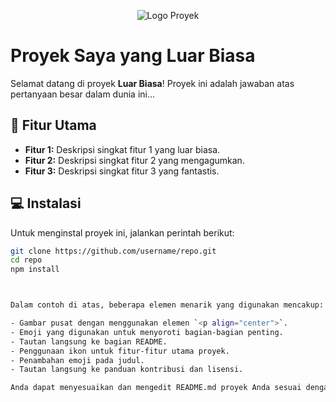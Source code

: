 <p align="center">
  <img src="https://f.top4top.io/p_28451ay3h1.jpg" alt="Logo Proyek">
</p>

# Proyek Saya yang Luar Biasa

Selamat datang di proyek **Luar Biasa**! Proyek ini adalah jawaban atas pertanyaan besar dalam dunia ini...

## :rocket: Fitur Utama

- **Fitur 1:** Deskripsi singkat fitur 1 yang luar biasa.
- **Fitur 2:** Deskripsi singkat fitur 2 yang mengagumkan.
- **Fitur 3:** Deskripsi singkat fitur 3 yang fantastis.

## :computer: Instalasi

Untuk menginstal proyek ini, jalankan perintah berikut:

```bash
git clone https://github.com/username/repo.git
cd repo
npm install



Dalam contoh di atas, beberapa elemen menarik yang digunakan mencakup:

- Gambar pusat dengan menggunakan elemen `<p align="center">`.
- Emoji yang digunakan untuk menyoroti bagian-bagian penting.
- Tautan langsung ke bagian README.
- Penggunaan ikon untuk fitur-fitur utama proyek.
- Penambahan emoji pada judul.
- Tautan langsung ke panduan kontribusi dan lisensi.

Anda dapat menyesuaikan dan mengedit README.md proyek Anda sesuai dengan kebutuhan dan gaya desain yang Anda inginkan untuk menciptakan tampilan yang lebih menarik dan informatif.
